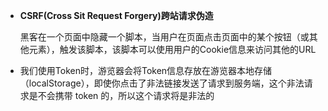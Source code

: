 * **CSRF(Cross Sit Request Forgery)跨站请求伪造**

  黑客在一个页面中隐藏一个脚本，当用户在页面点击页面中的某个按钮（或其他元素），触发该脚本，该脚本可以使用用户的Cookie信息来访问其他的URL

* 我们使用Token时，游览器会将Token信息存放在游览器本地存储（localStorage），即使你点击了非法链接发送了请求到服务端，这个非法请求是不会携带 token 的，所以这个请求将是非法的